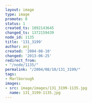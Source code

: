 ```yaml
---
layout: image
type: image
promote: 0
status: 1
created_ts: 1092143645
changed_ts: 1372159439
node_id: 1135
title: '131_3199'
author: anj
created: '2004-08-10'
changed: '2013-06-25'
redirect_from:
- "/node/1135/"
permalink: "/2004/08/10/131_3199/"
tags:
- Marlborough
images:
- src: image/images/131_3199-1135.jpg
  name: 131_3199-1135.jpg
---
```


